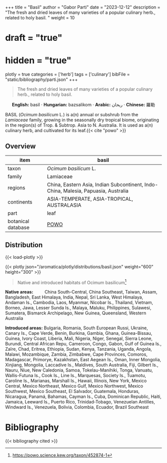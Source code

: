 +++
title = "Basil"
author = "Gabor Parti"
date = "2023-12-12"
description = "The fresh and dried leaves of many varieties of a popular culinary herb., related to holy basil. "
weight = 10
# draft = "true"
# hidden = "true"
plotly = true
categories = ['herb']
tags = ['culinary']
bibFile = "static/bibliography/parti.json"
+++

>The fresh and dried leaves of many varieties of a popular culinary herb., related to holy basil.  [<i class="fab fa-wikipedia-w"></i>](https://en.wikipedia.org/wiki/Basil)

<center>

**English:** basil · **Hungarian:** bazsalikom · **Arabic:** <span class="arabic-text" dir="rtl">ريحان</span> · **Chinese:** <span class="traditional-chinese-text">羅勒</span>

</center>

BASIL (*Ocimum basilicum* L.) is a(n) annual or subshrub from the *Lamiaceae* family, growing in the seasonally dry tropical biome, originating in the region(s) of Trop. & Subtrop. Asia to N. Australia. It is used as a(n) culinary herb, and cultivated for its leaf.{{< cite "powo" >}}

## Overview

|       item       |                                       basil                                      |
|------------------|----------------------------------------------------------------------------------|
|       taxon      |                               *Ocimum basilicum* L.                              |
|      family      |                                     Lamiaceae                                    |
|      regions     |China, Eastern Asia, Indian Subcontinent, Indo-China, Malesia, Papuasia, Australia|
|    continents    |                    ASIA-TEMPERATE, ASIA-TROPICAL, AUSTRALASIA                    |
|       part       |                                       leaf                                       |
|botanical database|                [POWO](https://powo.science.kew.org/taxon/452874-1)               |



## Distribution

{{< load-plotly >}}

{{< plotly json="/aromatica/plotly/distributions/basil.json" weight="600" height="300" >}}

>Native and introduced habitats of Ocimum basilicum[^powo]

[^powo]: https://powo.science.kew.org/taxon/452874-1

<p style="text-align:left;">

**Native areas:** &ensp; &ensp; &ensp; China South-Central, China Southeast, Taiwan, Assam, Bangladesh, East Himalaya, India, Nepal, Sri Lanka, West Himalaya, Andaman Is., Cambodia, Laos, Myanmar, Nicobar Is., Thailand, Vietnam, Borneo, Jawa, Lesser Sunda Is., Malaya, Maluku, Philippines, Sulawesi, Sumatera, Bismarck Archipelago, New Guinea, Queensland, Western Australia

**Introduced areas:** Bulgaria, Romania, South European Russi, Ukraine, Canary Is., Cape Verde, Benin, Burkina, Gambia, Ghana, Guinea-Bissau, Guinea, Ivory Coast, Liberia, Mali, Nigeria, Niger, Senegal, Sierra Leone, Burundi, Central African Repu, Cameroon, Congo, Gabon, Gulf of Guinea Is., Zaïre, Chad, Eritrea, Ethiopia, Sudan, Kenya, Tanzania, Uganda, Angola, Malawi, Mozambique, Zambia, Zimbabwe, Cape Provinces, Comoros, Madagascar, Primorye, Kazakhstan, East Aegean Is., Oman, Inner Mongolia, Xinjiang, Mongolia, Laccadive Is., Maldives, South Australia, Fiji, Gilbert Is., Nauru, Niue, New Caledonia, Samoa, Tokelau-Manihiki, Tonga, Vanuatu, Wallis-Futuna Is., Cook Is., Line Is., Marquesas, Society Is., Tuamotu, Caroline Is., Marianas, Marshall Is., Hawaii, Illinois, New York, Mexico Central, Mexico Northeast, Mexico Gulf, Mexico Northwest, Mexico Southwest, Mexico Southeast, El Salvador, Guatemala, Honduras, Nicaragua, Panamá, Bahamas, Cayman Is., Cuba, Dominican Republic, Haiti, Jamaica, Leeward Is., Puerto Rico, Trinidad-Tobago, Venezuelan Antilles, Windward Is., Venezuela, Bolivia, Colombia, Ecuador, Brazil Southeast

</p>



# Bibliography

{{< bibliography cited >}}

